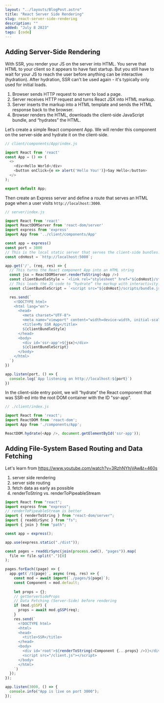 ```yaml
---
layout: "../layouts/BlogPost.astro"
title: "React Server Side Rendering"
slug: react-server-side-rendering
description: ""
added: "July 8 2023"
tags: [code]
---
```


## Adding Server-Side Rendering
With SSR, you render your JS on the server into HTML. You serve that HTML to your client so it appears to have fast startup. But you still have to wait for your JS to reach the user before anything can be interactive (hydration). After hydration, SSR can't be used again - it's typically only used for initial loads.

1. Browser sends HTTP request to server to load a page.
2. Server receives HTTP request and turns React JSX into HTML markup.
3. Server inserts the markup into a HTML template and sends the HTML response back to the browser.
4. Browser renders the HTML, downloads the client-side JavaScript bundle, and “hydrates” the HTML.

Let’s create a simple React component App. We will render this component on the server-side and hydrate it on the client-side.

```js
// client/components/App/index.js

import React from 'react'
const App = () => (
  <>
    <div>Hello World</div>
    <button onClick={e => alert('Hello You!')}>Say Hello</button>
  </>
);

export default App; 
```

Then create an Express server and define a route that serves an HTML page when a user visits `http://localhost:3000`.

```js
// server/index.js

import React from 'react'
import ReactDOMServer from 'react-dom/server'
import express from 'express'
import App from '../client/components/App'

const app = express()
const port = 3000
// This is the local static server that serves the client-side bundles.
const cdnHost = `http://localhost:5000`;

app.get('/', (req, res) => {
  // This turns the React component App into an HTML string
  const jsx = ReactDOMServer.renderToString(<App />)
  const clientBundleStyle = `<link rel="stylesheet" href="${cdnHost}/styles/bundle.css">`
  // This loads the JS code to “hydrate” the markup with interactivity.
  const clientBundleScript = `<script src="${cdnHost}/scripts/bundle.js"></script>`

  res.send(`
    <!DOCTYPE html>
    <html lang="en">
      <head>
        <meta charset="UTF-8">
        <meta name="viewport" content="width=device-width, initial-scale=1.0">
        <title>My SSR App</title>
        ${clientBundleStyle}
      </head>
      <body>
        <div id='ssr-app'>${jsx}</div>
        ${clientBundleScript}
      </body>
    </html>
  `)
})

app.listen(port, () => {
  console.log(`App listening on http://localhost:${port}`)
})
```

In the client-side entry point, we will “hydrate” the React component that was SSR-ed into the root DOM container with the ID "ssr-app".

```js
// ./client/index.js

import React from 'react';
import ReactDOM from 'react-dom';
import App from './components/App';

ReactDOM.hydrate(<App />, document.getElementById('ssr-app'));
```

## Adding File-System Based Routing and Data Fetching
Let's learn from https://www.youtube.com/watch?v=3RzhNYhjVAw&t=460s
1. server side rendering
2. server side routing
3. fetch data as early as possible
4. renderToString vs. renderToPipeableStream

```js
import React from "react";
import express from "express";
// renderToPipeableStream is better
import { renderToString } from "react-dom/server";
import { readdirSync } from "fs";
import { join } from "path";

const app = express();

app.use(express.static("./dist"));

const pages = readdirSync(join(process.cwd(), "pages")).map(
  file => file.split(".")[0]
);

pages.forEach((page) => {
  app.get(`/${page}`, async (req, res) => {
    const mod = await import(`./pages/${page}`);
    const Component = mod.default;
     
    let props = {};
    // getServerSideProps
    // Data Fetching (Server-Side) before rendering
    if (mod.gSSP) {
      props = await mod.gSSP(req);
    }
    res.send(`
      <!DOCTYPE html>
      <html>
      <head>
        <title>SSR</title>
      </head>
      <body>
        <div id='root'>${renderToString(<Component {...props} />)}</div>
        <script src="/client.js"></script>
      </body>
      </html>
    `)
  });
});

app.listen(3000, () => {
  console.info("App is live on port 3000");
});
```
